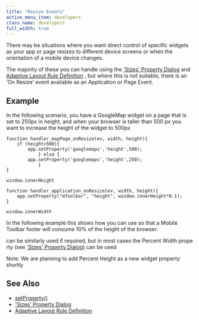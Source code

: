 ```yaml
---
title: "Resize Events"
active_menu_item: developers
class_name: developers
full_width: true
---
```



There may be situations where you want direct control of specific widgets as your app or page resizes to different device screens or when the orientation of a mobile device changes.

The majority of these you can handle using the ['Sizes' Property Dialog](/developers/user-guide/product-guide/content-and-app-layout/responsive-adaptive-fluid-design/sizes-property-dialog) and [Adaptive Layout Rule Definition](/developers/user-guide/product-guide/content-and-app-layout/responsive-adaptive-fluid-design/adaptive-layout-rule-definitio) , but where this is not suitable, there is an 'On Resize' event available as an Application or Page Event.

## Example

In the following scenario, you have a GoogleMap widget on a page that is set to 250px in height, and when your browser is taller than 500 px you want to increase the height of the widget to 500px

    function handler_mapPage_onResize(ev, width, height){
        if (height>500){
            app.setProperty('googlemaps','height',500);
                } else {
            app.setProperty('googlemaps','height',250);
                }
    }
     
    window.innerHeight
     
    function handler_application_onResize(ev, width, height){
        app.setProperty("mToolbar", "height", window.innerHeight*0.1);        
    }
     
    window.innerWidth
     
   

In the following example this shows how you can use so that a Mobile Toolbar footer will consume 10% of the height of the browser.

can be similarly used if required, but in most cases the Percent Width property (see ['Sizes' Property Dialog)](/developers/user-guide/product-guide/content-and-app-layout/responsive-adaptive-fluid-design/sizes-property-dialog) can be used

Note: We are planning to add Percent Height as a new widget property shortly

## See Also

 - [setProperty()](/developers/user-guide/scripting-apis/client-api/widget-functions/setproperty)
 - ['Sizes' Property Dialog](/developers/user-guide/product-guide/content-and-app-layout/responsive-adaptive-fluid-design/sizes-property-dialog)
 - [Adaptive Layout Rule Definition](/developers/user-guide/product-guide/content-and-app-layout/responsive-adaptive-fluid-design/adaptive-layout-rule-definitio)

